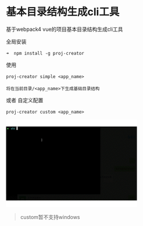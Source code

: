 # 基本目录结构生成cli工具

基于webpack4 vue的项目基本目录结构生成cli工具

全局安装

```
➜  npm install -g proj-creator
```

使用

```
proj-creator simple <app_name>

将在当前目录/<app_name>下生成基础目录结构

```

或者 自定义配置
```shell
proj-creator custom <app_name>
```
![image](https://github.com/icyfanfan/proj-creator/raw/master/examples/images/demo.gif)

> custom暂不支持windows